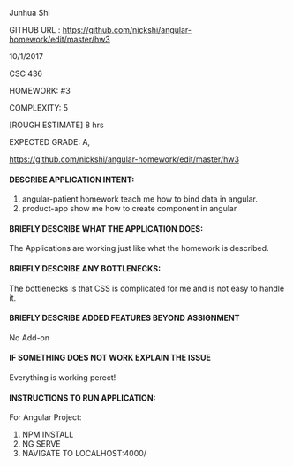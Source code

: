 
Junhua Shi

GITHUB URL : https://github.com/nickshi/angular-homework/edit/master/hw3

10/1/2017

CSC 436

HOMEWORK: #3

COMPLEXITY: 5

[ROUGH ESTIMATE] 8 hrs

EXPECTED GRADE: A,

https://github.com/nickshi/angular-homework/edit/master/hw3

#### DESCRIBE APPLICATION INTENT:

1. angular-patient homework teach me how to bind data in angular.
2. product-app show me how to create component in angular


#### BRIEFLY DESCRIBE WHAT THE APPLICATION DOES:

  The Applications are working just like what the homework is described.

#### BRIEFLY DESCRIBE ANY BOTTLENECKS:

  The bottlenecks  is that CSS is complicated for me and is not easy to handle it.

#### BRIEFLY DESCRIBE ADDED FEATURES BEYOND ASSIGNMENT

  No Add-on

#### IF SOMETHING DOES NOT WORK EXPLAIN THE ISSUE

  Everything is working perect!

#### INSTRUCTIONS TO RUN APPLICATION:

For Angular Project:
1. NPM INSTALL
2. NG SERVE
3. NAVIGATE TO LOCALHOST:4000/

